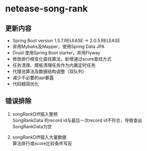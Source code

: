 # netease-song-rank


## 更新内容
- Spring Boot version 1.5.7.RELEASE -> 2.0.5.RELEASE
- 弃用Mybatis及Mapper，使用Spring Data JPA
- Druid 使用Spring Boot starter，弃用Flyway
- 修改排行榜变化查找算法，新增通过score查找方式
- 任务清理、模板清理任务作为内置定时任务
- 代理池算法及数据结构调整（双队列）
- 减少不必要的api暴露
- 代码精简优化

## 错误排除

1. songRankDiff插入整榜  
SongRankData 的record id与最后一次record id不符合，导致查出SongRankData为空

2. songRankDiff插入大量数据  
算法排行或score比较条件写反
